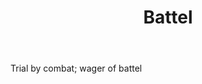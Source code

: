 ---
title: Battel
permalink: "/definitions/battel.html"
body: Trial by combat; wager of battel
published_at: '2018-07-07'
layout: post
---